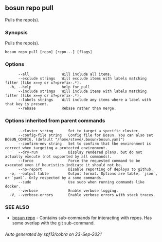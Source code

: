## bosun repo pull

Pulls the repo(s).

### Synopsis

Pulls the repo(s).

```
bosun repo pull [repo] [repo...] [flags]
```

### Options

```
      --all               Will include all items.
      --exclude strings   Will exclude items with labels matching filter (like x==y or x?=prefix-.*).
  -h, --help              help for pull
      --include strings   Will include items with labels matching filter (like x==y or x?=prefix-.*).
      --labels strings    Will include any items where a label with that key is present.
      --rebase            Rebase rather than merge.
```

### Options inherited from parent commands

```
      --cluster string       Set to target a specific cluster.
      --config-file string   Config file for Bosun. You can also set BOSUN_CONFIG. (default "/home/steve/.bosun/bosun.yaml")
      --confirm-env string   Set to confirm that the environment is correct when targeting a protected environment.
      --dry-run              Display rendered plans, but do not actually execute (not supported by all commands).
      --force                Force the requested command to be executed even if heuristics indicate it should not be.
      --no-report            Disable reporting of deploys to github.
  -o, --output table         Output format. Options are table, `json`, or `yaml`. Only respected by a some commands.
      --sudo                 Use sudo when running commands like docker.
      --verbose              Enable verbose logging.
  -V, --verbose-errors       Enable verbose errors with stack traces.
```

### SEE ALSO

* [bosun repo](bosun_repo.md)	 - Contains sub-commands for interacting with repos. Has some overlap with the git sub-command.

###### Auto generated by spf13/cobra on 23-Sep-2021
